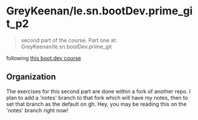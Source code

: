 
# GreyKeenan/le.sn.bootDev.prime_git_p2

> second part of the course. Part one at: GreyKeenan/le.sn.bootDev.prime_git

following [this boot.dev course](https://www.boot.dev/courses/learn-git-2)


## Organization

The exercises for this second part are done within a fork of another repo. I plan to add a 'notes' branch to that fork which will have my notes, then to set that branch as the default on gh. Hey, you may be reading this on the 'notes' branch right now!

